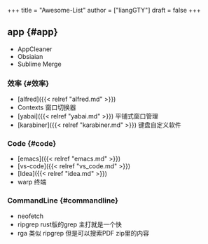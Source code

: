 +++
title = "Awesome-List"
author = ["liangGTY"]
draft = false
+++

## app {#app}

-   AppCleaner
-   Obsiaian
-   Sublime Merge


### 效率 {#效率}

-   [alfred]({{< relref "alfred.md" >}})
-   Contexts 窗口切换器
-   [yabai]({{< relref "yabai.md" >}}) 平铺式窗口管理
-   [karabiner]({{< relref "karabiner.md" >}}) 键盘自定义软件


### Code {#code}

-   [emacs]({{< relref "emacs.md" >}})
-   [vs-code]({{< relref "vs_code.md" >}})
-   [Idea]({{< relref "idea.md" >}})
-   warp 终端


### CommandLine {#commandline}

-   neofetch
-   ripgrep rust版的grep 主打就是一个快
-   rga 类似 ripgrep 但是可以搜索PDF zip里的内容
